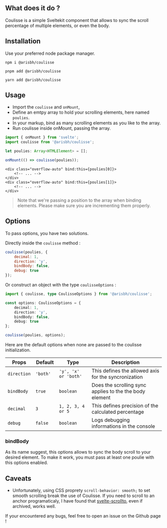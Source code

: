 ## What does it do ?

Coulisse is a simple Sveltekit component that allows to sync the scroll percentage of multiple elements, or even the body.

## Installation

Use your preferred node package manager.

`npm i @arisbh/coulisse`

`pnpm add @arisbh/coulisse`

`yarn add @arisbh/coulisse`

## Usage

- Import the `coulisse` and `onMount`,
- Define an emtpy array to hold your scrolling elements, here named `poulies`.
- In your markup, bind as many scrolling elements as you like to the array.
- Run coulisse inside onMount, passing the array.

```ts
import { onMount } from 'svelte';
import coulisse from '@arisbh/coulisse';

let poulies: Array<HTMLElement> = [];

onMount(() => coulisse(poulies));
```

```svelte
<div class="overflow-auto" bind:this={poulies[0]}>
	<!-- ... -->
</div>
<div class="overflow-auto" bind:this={poulies[1]}>
	<!-- ... -->
</div>
```

> Note that we're passing a position to the array when binding elements. Please make sure you are incrementing them properly.

## Options

To pass options, you have two solutions.

Directly inside the `coulisse` method :

```js
coulisse(poulies, {
	decimal: 1,
	direction: 'y',
	bindBody: false,
	debug: true
});
```

Or construct an object with the type `coulisseOptions` :

```ts
import { coulisse, type CoulisseOptions } from '@arisbh/coulisse';

const options: CoulisseOptions = {
	decimal: 1,
	direction: 'y',
	bindBody: false,
	debug: true
};

coulisse(poulies, options);
```

Here are the default options when none are passed to the coulisse initialization.

| Props       | Default    | Type                 | Description                                             |
| ----------- | ---------- | -------------------- | ------------------------------------------------------- |
| `direction` | `'both'  ` | `'y', 'x' or 'both'` | This defines the allowed axis for the syncronization    |
| `bindBody`  | `true`     | `boolean`            | Does the scrolling sync applies to the the body element |
| `decimal`   | `3`        | `1, 2, 3, 4 or 5`    | This defines precision of the calculated percentage     |
| `debug`     | `false`    | `boolean`            | Logs debugging informations in the console              |

### bindBody

As its name suggest, this options allows to sync the body scroll to your desired element.
To make it work, you must pass at least one poulie with this options enabled.

## Caveats

- Unfortunately, using CSS proprety `scroll-behavior: smooth;` to set smooth scrolling break the use of Coulisse.
  If you need to scroll to an anchor programaticaly, I have found that [svelte-scrollto](https://github.com/utherpally/svelte-scrollto-scrollto), even if archived, works well.

If your encountered any bugs, feel free to open an issue on the Github page !
